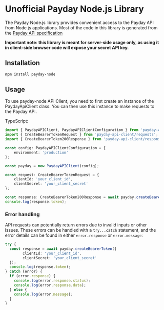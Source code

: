 # Unofficial Payday Node.js Library

The Payday Node.js library provides convenient access to the Payday API from Node.js applications.
Most of the code in this library is generated from the [Payday API specification](https://apidoc.payday.is/)

**Important note: this library is meant for server-side usage only, as using it in client-side browser code will expose your secret API key.**

## Installation

```bash
npm install payday-node
```

## Usage

To use payday-node API Client, you need to first create an instance of the PaydayApiClient class. You can then use this instance to make requests to the Payday API.

TypeScript:

```typescript
import { PaydayAPIClient, PaydayAPIClientConfiguration } from 'payday-api-client';
import { CreateBearerTokenRequest } from 'payday-api-client/requests';
import { CreateBearerToken200Response } from 'payday-api-client/responses';

const config: PaydayAPIClientConfiguration = {
    environment: 'production'
};

const payday = new PaydayAPIClient(config);

const request: CreateBearerTokenRequest = {
    clientId: 'your_client_id',
    clientSecret: 'your_client_secret'
};

const response: CreateBearerToken200Response = await payday.createBearerToken(request);
console.log(response.token);
```

### Error handling

API requests can potentially return errors due to invalid inputs or other issues. These errors can be handled with a `try...catch` statement, and the error details can be found in either `error.response` or `error.message`:

```typescript
try {
  const response = await payday.createBearerToken({
        clientId: 'your_client_id',
        clientSecret: 'your_client_secret'
  });
  console.log(response.token);
} catch (error) {
  if (error.response) {
    console.log(error.response.status);
    console.log(error.response.data);
  } else {
    console.log(error.message);
  }
}
```
